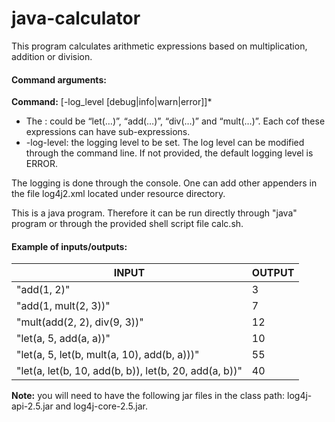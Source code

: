 # java-calculator

This program calculates arithmetic expressions based on multiplication, addition or division.
#### Command arguments:
**Command:**  <command> [-log_level [debug|info|warn|error]]*

- The <command>: could be “let(…)”, “add(…)”, “div(…)” and “mult(…)”. Each cof these  expressions can have sub-expressions.
- -log-level: the logging level to be set. The log level can be modified through the command line. If not provided, the default logging level is ERROR.

The logging is done through the console. One can add other appenders in the file log4j2.xml located under resource directory.

This is a java program. Therefore it can be run directly through "java" program or through the provided shell script file calc.sh.

#### Example of inputs/outputs:

| INPUT  | OUTPUT |
| ------ | ------ |
|"add(1, 2)" |3 |
|"add(1, mult(2, 3))"|7|
|"mult(add(2, 2), div(9, 3))"|12|
|"let(a, 5, add(a, a))"|10|
|"let(a, 5, let(b, mult(a, 10), add(b, a)))"|55|
|"let(a, let(b, 10, add(b, b)), let(b, 20, add(a, b))"|40|


**Note:** you will need to have the following jar files in the class path: log4j-api-2.5.jar and log4j-core-2.5.jar.